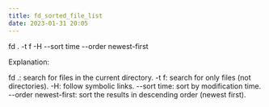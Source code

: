 ```yaml
---
title: fd_sorted_file_list
date: 2023-01-31 20:05
---
```


fd . -t f -H --sort time --order newest-first

Explanation:

fd .: search for files in the current directory.
-t f: search for only files (not directories).
-H: follow symbolic links.
--sort time: sort by modification time.
--order newest-first: sort the results in descending order (newest first).
